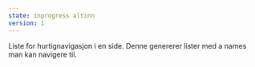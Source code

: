 ```yaml
---
state: inprogress altinn
version: 1
---
```

Liste for hurtignavigasjon i en side. Denne genererer lister med a names man kan navigere til.
